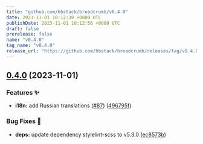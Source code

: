 ```yaml
---
title: "github.com/hbstack/breadcrumb/v0.4.0"
date: 2023-11-01 10:12:39 +0000 UTC
publishDate: 2023-11-01 10:12:56 +0000 UTC
draft: false
prerelease: false
name: "v0.4.0"
tag_name: "v0.4.0"
release_url: "https://github.com/hbstack/breadcrumb/releases/tag/v0.4.0"
---
```


## [0.4.0](https://github.com/hbstack/breadcrumb/compare/v0.3.0...v0.4.0) (2023-11-01)


### Features ✨

* **i18n:** add Russian translations ([#87](https://github.com/hbstack/breadcrumb/issues/87)) ([496795f](https://github.com/hbstack/breadcrumb/commit/496795f5c30b2ebe086e7653905f20d7a4a04503))


### Bug Fixes 🐞

* **deps:** update dependency stylelint-scss to v5.3.0 ([ec8573b](https://github.com/hbstack/breadcrumb/commit/ec8573b39eb41a805beb9438bc301ad4fa3d08b7))
